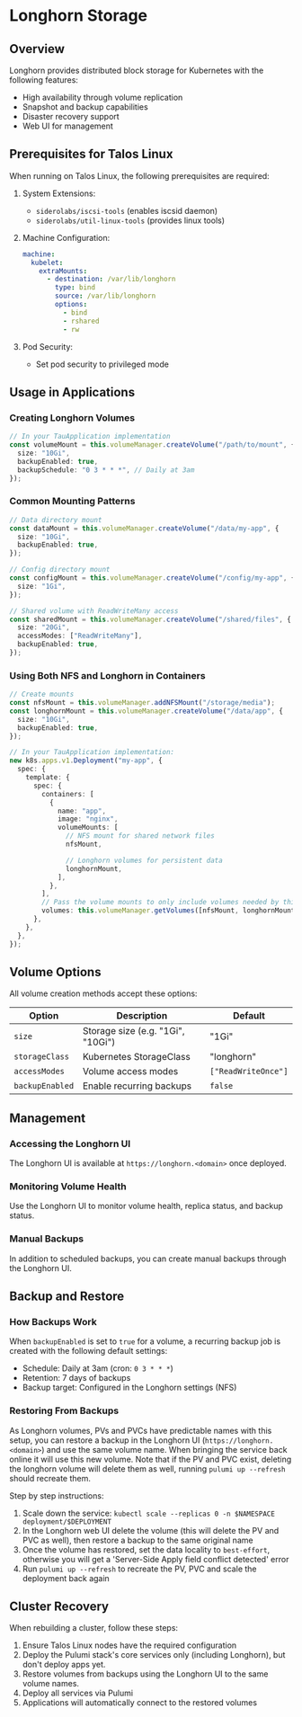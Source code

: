 # Longhorn Storage

## Overview

Longhorn provides distributed block storage for Kubernetes with the following features:

- High availability through volume replication
- Snapshot and backup capabilities
- Disaster recovery support
- Web UI for management

## Prerequisites for Talos Linux

When running on Talos Linux, the following prerequisites are required:

1. System Extensions:
   - `siderolabs/iscsi-tools` (enables iscsid daemon)
   - `siderolabs/util-linux-tools` (provides linux tools)

2. Machine Configuration:

   ```yaml
   machine:
     kubelet:
       extraMounts:
         - destination: /var/lib/longhorn
           type: bind
           source: /var/lib/longhorn
           options:
             - bind
             - rshared
             - rw
   ```

3. Pod Security:
   - Set pod security to privileged mode

## Usage in Applications

### Creating Longhorn Volumes

```typescript
// In your TauApplication implementation
const volumeMount = this.volumeManager.createVolume("/path/to/mount", {
  size: "10Gi",
  backupEnabled: true,
  backupSchedule: "0 3 * * *", // Daily at 3am
});
```

### Common Mounting Patterns

```typescript
// Data directory mount
const dataMount = this.volumeManager.createVolume("/data/my-app", {
  size: "10Gi",
  backupEnabled: true,
});

// Config directory mount
const configMount = this.volumeManager.createVolume("/config/my-app", {
  size: "1Gi",
});

// Shared volume with ReadWriteMany access
const sharedMount = this.volumeManager.createVolume("/shared/files", {
  size: "20Gi",
  accessModes: ["ReadWriteMany"],
  backupEnabled: true,
});
```

### Using Both NFS and Longhorn in Containers

```typescript
// Create mounts
const nfsMount = this.volumeManager.addNFSMount("/storage/media");
const longhornMount = this.volumeManager.createVolume("/data/app", {
  size: "10Gi",
  backupEnabled: true,
});

// In your TauApplication implementation:
new k8s.apps.v1.Deployment("my-app", {
  spec: {
    template: {
      spec: {
        containers: [
          {
            name: "app",
            image: "nginx",
            volumeMounts: [
              // NFS mount for shared network files
              nfsMount,

              // Longhorn volumes for persistent data
              longhornMount,
            ],
          },
        ],
        // Pass the volume mounts to only include volumes needed by this container
        volumes: this.volumeManager.getVolumes([nfsMount, longhornMount]),
      },
    },
  },
});
```

## Volume Options

All volume creation methods accept these options:

| Option          | Description                       | Default             |
| --------------- | --------------------------------- | ------------------- |
| `size`          | Storage size (e.g. "1Gi", "10Gi") | "1Gi"               |
| `storageClass`  | Kubernetes StorageClass           | "longhorn"          |
| `accessModes`   | Volume access modes               | `["ReadWriteOnce"]` |
| `backupEnabled` | Enable recurring backups          | `false`             |

## Management

### Accessing the Longhorn UI

The Longhorn UI is available at `https://longhorn.<domain>` once deployed.

### Monitoring Volume Health

Use the Longhorn UI to monitor volume health, replica status, and backup status.

### Manual Backups

In addition to scheduled backups, you can create manual backups through the Longhorn UI.

## Backup and Restore

### How Backups Work

When `backupEnabled` is set to `true` for a volume, a recurring backup job is created with the following default settings:

- Schedule: Daily at 3am (cron: `0 3 * * *`)
- Retention: 7 days of backups
- Backup target: Configured in the Longhorn settings (NFS)

### Restoring From Backups

As Longhorn volumes, PVs and PVCs have predictable names with this setup, you can restore a backup in the Longhorn UI (`https://longhorn.<domain>`) and use the same volume name. When bringing the service back online it will use this new volume. Note that if the PV and PVC exist, deleting the longhorn volume will delete them as well, running `pulumi up --refresh` should recreate them.

Step by step instructions:

1. Scale down the service: `kubectl scale --replicas 0 -n $NAMESPACE deployment/$DEPLOYMENT`
2. In the Longhorn web UI delete the volume (this will delete the PV and PVC as well), then restore a backup to the same original name
3. Once the volume has restored, set the data locality to `best-effort`, otherwise you will get a 'Server-Side Apply field conflict detected' error
4. Run `pulumi up --refresh` to recreate the PV, PVC and scale the deployment back again

## Cluster Recovery

When rebuilding a cluster, follow these steps:

1. Ensure Talos Linux nodes have the required configuration
2. Deploy the Pulumi stack's core services only (including Longhorn), but don't deploy apps yet.
3. Restore volumes from backups using the Longhorn UI to the same volume names.
4. Deploy all services via Pulumi
5. Applications will automatically connect to the restored volumes
